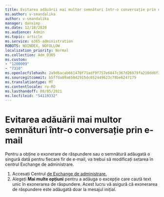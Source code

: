 ```yaml
---
title: Evitarea adăuării mai multor semnături într-o conversație prin e-mail
ms.author: v-smandalika
author: v-smandalika
manager: dansimp
ms.date: 12/18/2020
ms.audience: Admin
ms.topic: article
ms.service: o365-administration
ROBOTS: NOINDEX, NOFOLLOW
localization_priority: Normal
ms.collection: Adm_O365
ms.custom:
- "1200009"
- "7310"
ms.openlocfilehash: 2a9d6acab661470f71adf9f757e6847c367d26979fa210dd8f35e0ffaaa8dc45
ms.sourcegitcommit: b5f7da89a650d2915dc652449623c78be6247175
ms.translationtype: MT
ms.contentlocale: ro-RO
ms.lasthandoff: 08/05/2021
ms.locfileid: "54119332"
---
```

# <a name="avoid-multiple-signatures-from-being-added-in-an-email-conversation"></a>Evitarea adăuării mai multor semnături într-o conversație prin e-mail

Pentru a obține o exonerare de răspundere sau o semnătură adăugată o singură dată pentru fiecare fir de e-mail, va trebui să modificați setarea în centrul Exchange de administrare.

1. Accesați Centrul [de Exchange de administrare.](https://go.microsoft.com/fwlink/p/?linkid=2059104)
2. Alegeți **Mai multe opțiuni** pentru a adăuga o excepție care caută text unic în exonerarea de răspundere. Acest lucru vă asigură că exonerarea de răspundere este adăugată doar la mesajul inițial.

